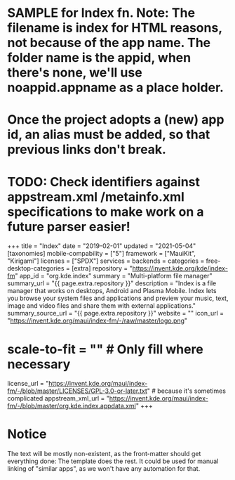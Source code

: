 # SAMPLE for Index fn. Note: The filename is index for HTML reasons, not because of the app name. The folder name is the appid, when there's none, we'll use noappid.appname as a place holder. 
# Once the project adopts a (new) app id, an alias must be added, so that previous links don't break.
# 
# TODO: Check identifiers against appstream.xml /metainfo.xml specifications to make work on a future parser easier!
+++ 
title = "Index"
date = "2019-02-01"
updated = "2021-05-04"
[taxonomies]
mobile-compability = ["5"]
framework = ["MauiKit", "Kirigami"]
licenses = ["SPDX"]
services = 
backends =
categories = 
free-desktop-categories =
[extra]
repository = "https://invent.kde.org/kde/index-fm"
app_id = "org.kde.index"
summary = "Multi-platform file manager"
summary_url = "{{ page.extra.repository }}"
description = "Index is a file manager that works on desktops, Android and Plasma Mobile. Index lets you browse your system files and applications and preview your music, text, image and video files and share them with external applications."
summary_source_url = "{{ page.extra.repository }}"
website = ""
icon_url = "https://invent.kde.org/maui/index-fm/-/raw/master/logo.png" 
# scale-to-fit = "" # Only fill where necessary
license_url = "https://invent.kde.org/maui/index-fm/-/blob/master/LICENSES/GPL-3.0-or-later.txt" # because it's sometimes complicated
appstream_xml_url = "https://invent.kde.org/maui/index-fm/-/blob/master/org.kde.index.appdata.xml"
+++

# Notice

The text will be mostly non-existent, as the front-matter should get everything done: The template does the rest. 
It could be used for manual linking of "similar apps", as we won't have any automation for that.
